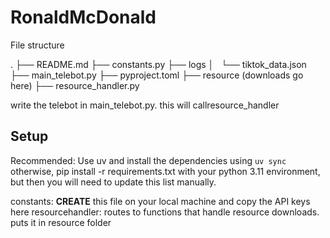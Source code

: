 # RonaldMcDonald

File structure

.
├── README.md
├── constants.py
├── logs
│   └── tiktok_data.json
├── main_telebot.py
├── pyproject.toml
├── resource (downloads go here)
├── resource_handler.py

write the telebot in main_telebot.py. this will callresource_handler

## Setup
Recommended: Use uv and install the dependencies using `uv sync`
otherwise, pip install -r requirements.txt with your python 3.11 environment, but then you will need to update this list manually.


constants: **CREATE** this file on your local machine and copy the API keys here
resourcehandler: routes to functions that handle resource downloads. puts it in resource folder
